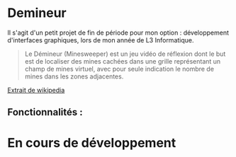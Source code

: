 # Demineur

Il s'agit d'un petit projet de fin de période pour mon option : développement d'interfaces graphiques, lors de mon année de L3 Informatique.

>Le Démineur (Minesweeper) est un jeu vidéo de réflexion dont le but est de localiser des mines cachées dans une grille représentant un champ de mines virtuel, avec pour seule indication le nombre de mines dans les zones adjacentes.

[Extrait de wikipedia](https://fr.wikipedia.org/wiki/D%C3%A9mineur_(genre_de_jeu_vid%C3%A9o))

## Fonctionnalités :

# En cours de développement
